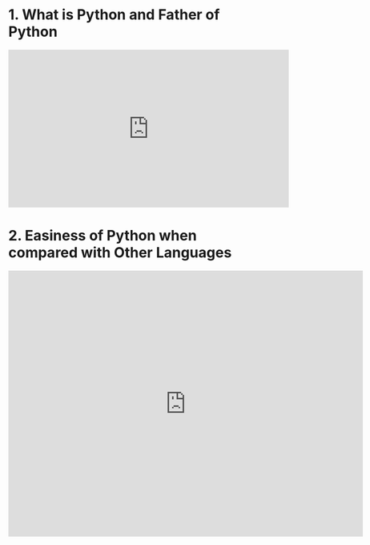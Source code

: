 # 1.  What is Python and Father of Python

<iframe width="560" height="315" src="https://youtu.be/RZMexjkfVQY" title="YouTube video player" frameborder="0" allow="accelerometer; autoplay; clipboard-write; encrypted-media; gyroscope; picture-in-picture" allowfullscreen></iframe>

# 2.  Easiness of Python when compared with Other Languages

<iframe width="708" height="531" src="https://www.youtube.com/embed/50BzaijaNZI" title="Use Cloud9 as Editor" frameborder="0" allow="accelerometer; autoplay; clipboard-write; encrypted-media; gyroscope; picture-in-picture" allowfullscreen="allowfullscreen"></iframe>
